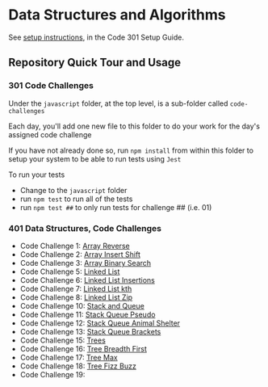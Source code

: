 # Data Structures and Algorithms

See [setup instructions](https://codefellows.github.io/setup-guide/code-301/3-code-challenges), in the Code 301 Setup Guide.

## Repository Quick Tour and Usage

### 301 Code Challenges

Under the `javascript` folder, at the top level, is a sub-folder called `code-challenges`

Each day, you'll add one new file to this folder to do your work for the day's assigned code challenge

If you have not already done so, run `npm install` from within this folder to setup your system to be able to run tests using `Jest`

To run your tests

- Change to the `javascript` folder
- run `npm test` to run all of the tests
- run `npm test ##` to only run tests for challenge ## (i.e. 01)

### 401 Data Structures, Code Challenges

- Code Challenge 1: [Array Reverse](python/docs/code-challenges/array-reverse/README.md)
- Code Challenge 2: [Array Insert Shift](python/docs/code-challenges/array-insert-shift/README.md)
- Code Challenge 3: [Array Binary Search](python/docs/code-challenges/array-binary-search/README.md)
- Code Challenge 5: [Linked List](python/docs/code-challenges/linked-list/README.md)
- Code Challenge 6: [Linked List Insertions](python/docs/code-challenges/linked-list-insertions/README.md)
- Code Challenge 7: [Linked List kth](python/docs/code-challenges/linked-list-kth/README.md)
- Code Challenge 8: [Linked List Zip](python/docs/code-challenges/linked-list-zip/README.md)
- Code Challenge 10: [Stack and Queue](python/docs/code-challenges/stack-and-queue/README.md)
- Code Challenge 11: [Stack Queue Pseudo](python/docs/code-challenges/stack-queue-pseudo/README.md)
- Code Challenge 12: [Stack Queue Animal Shelter](python/docs/code-challenges/stack-queue-animal-shelter/README.md)
- Code Challenge 13: [Stack Queue Brackets](python/docs/code-challenges/stack-queue-brackets/README.md)
- Code Challenge 15: [Trees](python/docs/code-challenges/trees/README.md)
- Code Challenge 16: [Tree Breadth First](python/docs/code-challenges/tree-breadth-first/README.md)
- Code Challenge 17: [Tree Max](python/docs/code-challenges/tree-max/README.md)
- Code Challenge 18: [Tree Fizz Buzz](python/docs/code-challenges/tree-fizz-buzz/README.md)
- Code Challenge 19: []()

